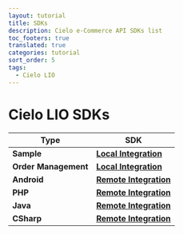 ```yaml
---
layout: tutorial
title: SDKs
description: Cielo e-Commerce API SDKs list
toc_footers: true
translated: true
categories: tutorial
sort_order: 5
tags:
  - Cielo LIO
---
```


# Cielo LIO SDKs

| Type                 | SDK                                                                                                  |
| -------------------- | ---------------------------------------------------------------------------------------------------- |
| **Sample**           | [**Local Integration**](https://github.com/DeveloperCielo/LIO-SDK-Sample-Integracao-Local)           |
| **Order Management** | [**Local Integration**](https://github.com/DeveloperCielo/order-management)                          |
| **Android**          | [**Remote Integration**](https://github.com/DeveloperCielo/LIO-SDK-API-Integracao-Remota-v1-Android) |
| **PHP**              | [**Remote Integration**](https://github.com/DeveloperCielo/LIO-SDK-API-Integracao-Remota-v1-PHP)     |
| **Java**             | [**Remote Integration**](https://github.com/DeveloperCielo/LIO-SDK-API-Integracao-Remota-v1-Java)    |
| **CSharp**           | [**Remote Integration**](https://github.com/DeveloperCielo/LIO-SDK-API-Integracao-Remota-v1-CSHARP)  |

